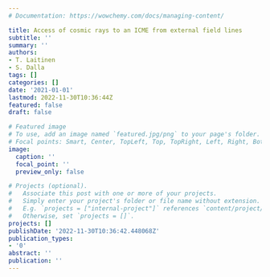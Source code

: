 ```yaml
---
# Documentation: https://wowchemy.com/docs/managing-content/

title: Access of cosmic rays to an ICME from external field lines
subtitle: ''
summary: ''
authors:
- T. Laitinen
- S. Dalla
tags: []
categories: []
date: '2021-01-01'
lastmod: 2022-11-30T10:36:44Z
featured: false
draft: false

# Featured image
# To use, add an image named `featured.jpg/png` to your page's folder.
# Focal points: Smart, Center, TopLeft, Top, TopRight, Left, Right, BottomLeft, Bottom, BottomRight.
image:
  caption: ''
  focal_point: ''
  preview_only: false

# Projects (optional).
#   Associate this post with one or more of your projects.
#   Simply enter your project's folder or file name without extension.
#   E.g. `projects = ["internal-project"]` references `content/project/deep-learning/index.md`.
#   Otherwise, set `projects = []`.
projects: []
publishDate: '2022-11-30T10:36:42.448068Z'
publication_types:
- '0'
abstract: ''
publication: ''
---
```

